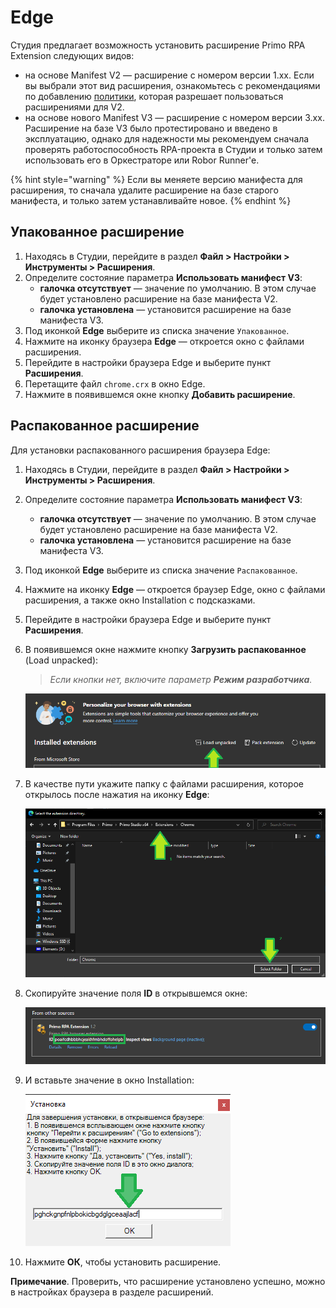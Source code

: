 # Edge

Студия предлагает возможность установить расширение Primo RPA Extension следующих видов:
* на основе Manifest V2 — расширение с номером версии 1.xx. Если вы выбрали этот вид расширения, ознакомьтесь с рекомендациями по добавлению [политики](https://docs.primo-rpa.ru/primo-rpa/primo-rpa-studio/settings/plugin-install#osobennosti-raboty-rasshireniya-s-manifest-v2), которая разрешает пользоваться расширениями для V2.
* на основе нового Manifest V3 — расширение с номером версии 3.xx. Расширение на базе V3 было протестировано и введено в эксплуатацию, однако для надежности мы рекомендуем сначала проверять работоспособность RPA-проекта в Студии и только затем использовать его в Оркестраторе или Robor Runner'е.

{% hint style="warning" %}
Если вы меняете версию манифеста для расширения, то сначала удалите расширение на базе старого манифеста, и только затем устанавливайте новое.
{% endhint %}

## Упакованное расширение
1. Находясь в Студии, перейдите в раздел **Файл > Настройки > Инструменты > Расширения**.
1. Определите состояние параметра **Использовать манифест V3**:
   * **галочка отсутствует** — значение по умолчанию. В этом случае будет установлено расширение на базе манифеста V2.
   * **галочка установлена** — установится расширение на базе манифеста V3.
1. Под иконкой **Edge** выберите из списка значение `Упакованное`.
1. Нажмите на иконку браузера **Edge** — откроется окно с файлами расширения.
1. Перейдите в настройки браузера Edge и выберите пункт **Расширения**.
1. Перетащите файл `chrome.crx` в окно Edge.
1. Нажмите в появившемся окне кнопку **Добавить расширение**.

## Распакованное расширение

Для установки распакованного расширения браузера Edge:

1. Находясь в Студии, перейдите в раздел **Файл > Настройки > Инструменты > Расширения**. 
1. Определите состояние параметра **Использовать манифест V3**:
   * **галочка отсутствует** — значение по умолчанию. В этом случае будет установлено расширение на базе манифеста V2.
   * **галочка установлена** — установится расширение на базе манифеста V3.
1. Под иконкой **Edge** выберите из списка значение `Распакованное`.
1. Нажмите на иконку **Edge** — откроется браузер Edge, окно с файлами расширения, а также окно Installation с подсказками.
1. Перейдите в настройки браузера Edge и выберите пункт **Расширения**.
1. В появившемся окне нажмите кнопку **Загрузить распакованное** (Load unpacked):
   > *Если кнопки нет, включите параметр **Режим разработчика**.*

   ![](<../../../.gitbook/assets/image (615).png>)

1. В качестве пути укажите папку с файлами расширения, которое открылось после нажатия на иконку **Edge**:

   ![](<../../../.gitbook/assets/image (685).png>)

1. Скопируйте значение поля **ID** в открывшемся окне:

   ![](<../../../.gitbook/assets/image (613).png>)

1. И вставьте значение в окно Installation:
 
   ![](<../../../.gitbook/assets/image (699).png>)

1. Нажмите **ОК**, чтобы установить расширение.
   
**Примечание**. Проверить, что расширение установлено успешно, можно в настройках браузера в разделе расширений.



